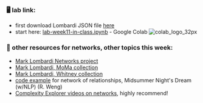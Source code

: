 ### 🖥️ lab link:
- first download Lombardi JSON file [here](https://github.com/mab253/dataviz_fall24/tree/main/week11)
- start here: [lab-week11-in-class.ipynb](https://colab.research.google.com/github/mab253/dataviz_fall24/blob/main/week11/week11_in_class(1).ipynb) -  Google Colab ![colab_logo_32px](https://github.com/mab253/dataviz_fall23/assets/17707843/9f26ae0a-cf0f-42c2-a1f5-584bb38a36c7)


### 🤖 other resources for networks, other topics this week:
- [Mark Lombardi Networks project](https://lombardinetworks.net/networks/the-networks/)
- [Mark Lombardi, MoMa collection](https://www.moma.org/artists/22980)
- [Mark Lombardi, Whitney collection](https://whitney.org/artists/7340)
- [code example](https://github.com/rweng18/midsummer_network) for network of relationships, Midsummer Night's Dream (w/NLP) (R. Weng)
- [Complexity Explorer videos on networks](https://www.youtube.com/watch?v=bNbbbrB_aUk&list=RDCMUC6s-1TYa-1fBrUUIGijshCQ&index=2), highly recommend!
